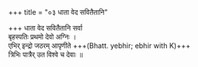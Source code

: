 +++
title = "०३ धाता वेद सवितैतानि"

+++
धाता वेद सवितैतानि सर्वा  
बृहस्पतिः प्रथमो देवो अग्निः ।  
एभिर् इन्द्रो जठरम् आपृणीते +++(Bhatt. yebhir; ebhir with K)+++  
त्रिभिः पात्रैर् उत विश्वे च देवाः ॥